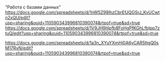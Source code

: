 "Работа с базами данных"
https://docs.google.com/spreadsheets/d/1nW5Z99lhzCbrEfJQGSrJ_KvUCwtn2xQU/edit?usp=sharing&ouid=110590343996810390074&rtpof=true&sd=true
https://docs.google.com/spreadsheets/d/1V9JH9itlpfb8FoHgPfKGhLfblpp7ztuQ/edit?usp=sharing&ouid=110590343996810390074&rtpof=true&sd=true

https://docs.google.com/spreadsheets/d/1a3n_XYuYXmHi0A6yCAR5ttgQ0sM17RvN/edit?usp=sharing&ouid=110590343996810390074&rtpof=true&sd=true
